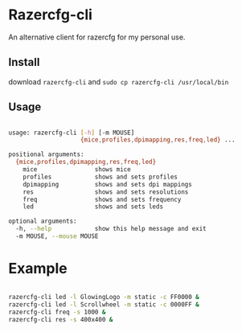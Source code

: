 # Razercfg-cli

An alternative client for razercfg for my personal use.

## Install

download `razercfg-cli` and `sudo cp razercfg-cli /usr/local/bin`

## Usage

```sh

usage: razercfg-cli [-h] [-m MOUSE]
                    {mice,profiles,dpimapping,res,freq,led} ...

positional arguments:
  {mice,profiles,dpimapping,res,freq,led}
    mice                shows mice
    profiles            shows and sets profiles
    dpimapping          shows and sets dpi mappings
    res                 shows and sets resolutions
    freq                shows and sets frequency
    led                 shows and sets leds

optional arguments:
  -h, --help            show this help message and exit
  -m MOUSE, --mouse MOUSE


```

# Example

```sh

razercfg-cli led -l GlowingLogo -m static -c FF0000 &
razercfg-cli led -l Scrollwheel -m static -c 0000FF &
razercfg-cli freq -s 1000 &
razercfg-cli res -s 400x400 &

```
